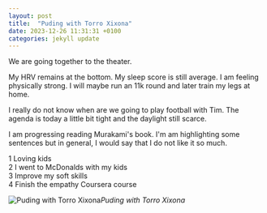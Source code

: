 ```yaml
---
layout: post
title:  "Puding with Torro Xixona"
date: 2023-12-26 11:31:31 +0100
categories: jekyll update
---
```


We are going together to the theater.   

My HRV remains at the bottom. My sleep score is still average. I am feeling physically strong. I will maybe run an 11k round and later train my legs at home.  

I really do not know when are we going to play football with Tim. The agenda is today a little bit tight and the daylight still scarce.  

I am progressing reading Murakami's book. I'm am highlighting some sentences but in general, I would say that I do not like it so much.

1 Loving kids  
2 I went to McDonalds with my kids  
3 Improve my soft skills  
4 Finish the empathy Coursera course


![Puding with Torro Xixona](https://lh3.googleusercontent.com/pw/ABLVV84asQaCM5oIt0YRBVmO6FacR31vIDHevxfys-vXRFMDM3ysHdOdHEPb643vZBIRMQVQHItVNVv3RXuH_cSGzhILQIKmSQhSwyz3wXMbpuwCkN0muLA=w2400)*Puding with Torro Xixona*&nbsp;



[jekyll-docs]: https://jekyllrb.com/docs/home
[jekyll-gh]:   https://github.com/jekyll/jekyll
[jekyll-talk]: https://talk.jekyllrb.com/
